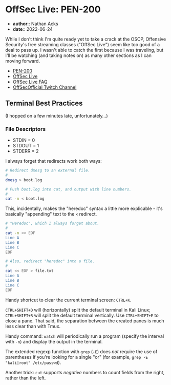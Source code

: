 # OffSec Live: PEN-200

* **author**:: Nathan Acks
* **date**:: 2022-06-24

While I don't think I'm quite ready yet to take a crack at the OSCP, Offensive Security's free streaming classes ("OffSec Live") seem like too good of a deal to pass up. I wasn't able to catch the first because I was traveling, but I'll be watching (and taking notes on) as many other sections as I can moving forward.

* [PEN-200](https://www.offensive-security.com/pwk-oscp/)
* [OffSec Live](https://www.offensive-security.com/offsec/offsec-live/)
* [OffSec Live FAQ](https://help.offensive-security.com/hc/en-us/articles/6702904332564-OffSec-Live-FAQ)
* [OffSecOfficial Twitch Channel](https://www.twitch.tv/offsecofficial)

## Terminal Best Practices

(I hopped on a few minutes late, unfortunately…)

### File Descriptors

* STDIN = 0
* STDOUT = 1
* STDERR = 2

I always forget that redirects work both ways:

```bash
# Redirect dmesg to an external file.
#
dmesg > boot.log

# Push boot.log into cat, and output with line numbers.
#
cat -n < boot.log
```

This, incidentally, makes the "heredoc" syntax a little more explicable - it's basically "appending" text to the `<` redirect.

```bash
# "Heredoc", which I always forget about.
#
cat -n << EOF
Line A
Line B
Line C
EOF

# Also, redirect "heredoc" into a file.
#
cat << EOF > file.txt
Line A
Line B
Line C
EOF
```

Handy shortcut to clear the current terminal screen: `CTRL+K`.

`CTRL+SHIFT+D` will (horizontally) split the default terminal in Kali Linux; `CTRL+SHIFT+R` will split the default terminal vertically. Use `CTRL+SHIFT+E` to close a pane. That said, the separation between the created panes is much less clear than with Tmux.

Handy command: `watch` will periodically run a program (specify the interval with `-n`) and display the output in the terminal.

The extended regexp function with `grep` (`-E`) does *not* require the use of parentheses if you're looking for a single "or" (for example, `grep -E "kali|root" /etc/passwd`).

Another trick: `cut` supports *negative* numbers to count fields from the right, rather than the left.
